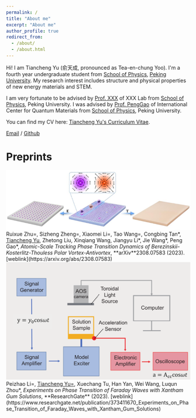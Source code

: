 ```yaml
---
permalink: /
title: "About me"
excerpt: "About me"
author_profile: true
redirect_from: 
  - /about/
  - /about.html
---
```


Hi! I am Tiancheng Yu (俞天成, pronounced as Tea-en-chung Yoo). I'm a fourth year undergraduate student from [School of Physics](https://phy.pku.edu.cn/), [Peking University](https://www.pku.edu.cn/). My research interest includes structure and physical properties of new energy materials and STEM.

I am very fortunate to be advised by [Prof. XXX](https://www.XXX.com/) of XXX Lab from [School of Physics](https://phy.pku.edu.cn/), Peking University. I was advised by [Prof. PengGao](https://scholar.google.com/citations?hl=en&user=JQLol_0AAAAJ) of International Center for Quantum Materials from [School of Physics](https://phy.pku.edu.cn/), Peking University.

You can find my CV here: [Tiancheng Yu's Curriculum Vitae](../assets/Curriculum_Vitae.pdf).

[Email](mailto:2000011321@stu.pku.edu.cn) / [Github](https://github.com/TianchengYu2001)

Preprints
======
<img src="../images/fig1.png" alt="Figure 1">
Ruixue Zhu=, Sizheng Zheng=, Xiaomei Li=, Tao Wang=, Congbing Tan*, <u>Tiancheng Yu</u>, Zhetong Liu, Xinqiang Wang, Jiangyu Li*, Jie Wang*, Peng Gao*, <i>Atomic-Scale Tracking Phase Transition Dynamics of Berezinskii-Kosterlitz-Thouless Polar Vortex-Antivortex</i>, **arXiv**2308.07583 (2023). [weblink](https://arxiv.org/abs/2308.07583)


<img src="../images/fig2.png" alt="Figure 2">
Peizhao Li=, <u>Tiancheng Yu=</u>, Xuechang Tu, Han Yan, Wei Wang, Luqun Zhou*, <i>Experiments on Phase Transition of Faraday Waves with Xantham Gum Solutions</i>, **ResearchGate** (2023). [weblink](https://www.researchgate.net/publication/373411670_Experiments_on_Phase_Transition_of_Faraday_Waves_with_Xantham_Gum_Solutions)

